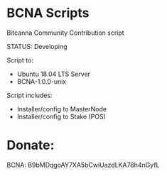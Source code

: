 # BCNA Scripts
Bitcanna Community Contribution script

STATUS: Developing

Script to:
- Ubuntu 18.04 LTS Server
- BCNA-1.0.0-unix

Script includes:
- Installer/config to MasterNode
- Installer/config to Stake (POS)

Donate:
=======
BCNA:  B9bMDqgoAY7XA5bCwiUazdLKA78h4nGyfL
